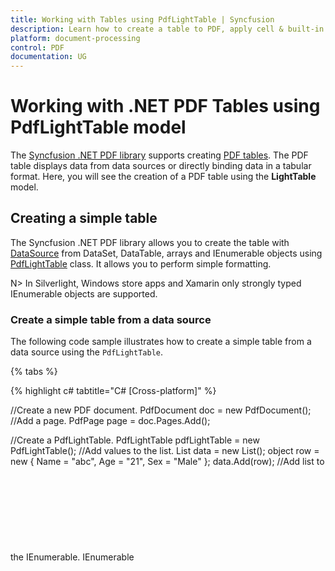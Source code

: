 ```yaml
---
title: Working with Tables using PdfLightTable | Syncfusion
description: Learn how to create a table to PDF, apply cell & built-in table styles, automatic pagination, customize the rows and columns, and more using the PdfLightTable.  
platform: document-processing
control: PDF
documentation: UG
---
```


# Working with .NET PDF Tables using PdfLightTable model

The [Syncfusion .NET PDF library](https://www.syncfusion.com/document-processing/pdf-framework/net) supports creating [PDF tables](https://www.syncfusion.com/document-processing/pdf-framework/net/pdf-library/pdf-tables). The PDF table displays data from data sources or directly binding data in a tabular format. Here, you will see the creation of a PDF table using the **LightTable** model.  

## Creating a simple table 

The Syncfusion .NET PDF library allows you to create the table with [DataSource](https://help.syncfusion.com/cr/file-formats/Syncfusion.Pdf.Tables.PdfLightTable.html#Syncfusion_Pdf_Tables_PdfLightTable_DataSource) from DataSet, DataTable, arrays and IEnumerable objects using [PdfLightTable](https://help.syncfusion.com/cr/file-formats/Syncfusion.Pdf.Tables.PdfLightTable.html) class. It allows you to perform simple formatting. 

N> In Silverlight, Windows store apps and Xamarin only strongly typed IEnumerable objects are supported.

### Create a simple table from a data source 

The following code sample illustrates how to create a simple table from a data source using the ``PdfLightTable``.

{% tabs %}

{% highlight c# tabtitle="C# [Cross-platform]" %}

//Create a new PDF document.
PdfDocument doc = new PdfDocument();
//Add a page.
PdfPage page = doc.Pages.Add();

//Create a PdfLightTable.
PdfLightTable pdfLightTable = new PdfLightTable();
//Add values to the list.
List<object> data = new List<object>();
object row = new { Name = "abc", Age = "21", Sex = "Male" };
data.Add(row);
//Add list to the IEnumerable.
IEnumerable<object> table = data;
//Assign data source.
pdfLightTable.DataSource = table;
//Draw PdfLightTable.
pdfLightTable.Draw(page, new Syncfusion.Drawing.PointF(0, 0));

//Create the stream object.
MemoryStream stream = new MemoryStream();
//Save the PDF document to stream.
doc.Save(stream);
//Close the document.
doc.Close(true);

{% endhighlight %}

{% highlight c# tabtitle="C# [Windows-specific]" %}

//Create a new PDF document.
PdfDocument doc = new PdfDocument();
//Add a page.
PdfPage page = doc.Pages.Add();

//Create a PdfLightTable.
PdfLightTable pdfLightTable = new PdfLightTable();
//Initialize DataTable to assign as DateSource to the light table.
DataTable table = new DataTable();
//Include columns in the DataTable.
table.Columns.Add("Name");
table.Columns.Add("Age");
table.Columns.Add("Sex");
//Include rows to the DataTable.
table.Rows.Add(new string[] { "abc", "21", "Male" });
//Assign data source.
pdfLightTable.DataSource = table;
//Draw the PdfLightTable.
pdfLightTable.Draw(page, new PointF(0, 0));

//Save the document.
doc.Save("Output.pdf");
//Close the document.
doc.Close(true);

{% endhighlight %}

{% highlight vb.net tabtitle="VB.NET [Windows-specific]" %}

'Create a new PDF document.
Dim doc As New PdfDocument()
'Add a page.
Dim page As PdfPage = doc.Pages.Add()

'Create a PdfLightTable.
Dim pdfLightTable As New PdfLightTable()
'Initialize DataTable to assign as DateSource to the light table.
Dim table As New DataTable()
'Include columns to the DataTable.
table.Columns.Add("Name")
table.Columns.Add("Age")
table.Columns.Add("Sex")
'Include rows to the DataTable.
table.Rows.Add(New String() {"abc", "21", "Male"})
'Assign data source.
pdfLightTable.DataSource = table
'Draw the PdfLightTable.
pdfLightTable.Draw(page, New PointF(0, 0))

'Save the document.
doc.Save("Output.pdf")
'Close the document.
doc.Close(True)

{% endhighlight %}

{% endtabs %}

You can download a complete working sample from [GitHub](https://github.com/SyncfusionExamples/PDF-Examples/tree/master/Table/PdfLightTable/Create-simple-table-from-data-source).

### Create a simple table directly without setting any data source 

Directly add rows and columns instead of a data source, by setting the [DataSourceType](https://help.syncfusion.com/cr/file-formats/Syncfusion.Pdf.Tables.PdfLightTable.html#Syncfusion_Pdf_Tables_PdfLightTable_DataSourceType) property to ``TableDirect`` of [PdfLightTableDataSourceType](https://help.syncfusion.com/cr/file-formats/Syncfusion.Pdf.Tables.PdfLightTableDataSourceType.html) Enum. 

The following code illustrates how to add the data directly into the [PdfLightTable](https://help.syncfusion.com/cr/file-formats/Syncfusion.Pdf.Tables.PdfLightTable.html). 

{% tabs %}

{% highlight c# tabtitle="C# [Cross-platform]" %}

//Create a new PDF document.
PdfDocument doc = new PdfDocument();
//Add a page.
PdfPage page = doc.Pages.Add();
//Acquire page's graphics.
PdfGraphics graphics = page.Graphics;

//Declare a PdfLightTable.
PdfLightTable pdfLightTable = new PdfLightTable();
//Set the Data source as direct.
pdfLightTable.DataSourceType = PdfLightTableDataSourceType.TableDirect;

//Create columns.
pdfLightTable.Columns.Add(new PdfColumn("Roll Number"));
pdfLightTable.Columns.Add(new PdfColumn("Name"));
pdfLightTable.Columns.Add(new PdfColumn("Class"));
//Add rows.
pdfLightTable.Rows.Add(new object[] { "111", "Maxim", "III" });
//Draw the PdfLightTable.
pdfLightTable.Draw(page, Syncfusion.Drawing.PointF.Empty);

//Creating the stream object
MemoryStream stream = new MemoryStream();
//Save the PDF document to stream.
doc.Save(stream);
//Close the document.
doc.Close(true);

{% endhighlight %}

{% highlight c# tabtitle="C# [Windows-specific]" %}

//Create a new PDF document.
PdfDocument doc = new PdfDocument();
//Add a page.
PdfPage page = doc.Pages.Add();
//Acquire the page's graphics.
PdfGraphics graphics = page.Graphics;

//Declare a PdfLightTable.
PdfLightTable pdfLightTable = new PdfLightTable();
//Set the Data source as direct.
pdfLightTable.DataSourceType = PdfLightTableDataSourceType.TableDirect;

//Create columns.
pdfLightTable.Columns.Add(new PdfColumn("Roll Number"));
pdfLightTable.Columns.Add(new PdfColumn("Name"));
pdfLightTable.Columns.Add(new PdfColumn("Class"));
//Add rows.
pdfLightTable.Rows.Add(new object[] { "111", "Maxim", "III" });
//Draw the PdfLightTable.
pdfLightTable.Draw(page, PointF.Empty);

//Save the document.
doc.Save("Output.pdf");
//Close the document.
doc.Close(true);

{% endhighlight %}

{% highlight vb.net tabtitle="VB.NET [Windows-specific]" %}

'Create a new PDF document.
Dim doc As New PdfDocument()
'Add a page.
Dim page As PdfPage = doc.Pages.Add()
'Acquire page's graphics.
Dim graphics As PdfGraphics = page.Graphics

'Declare a PdfLightTable.
Dim pdfLightTable As New PdfLightTable()
'Set the Data source type as direct.
pdfLightTable.DataSourceType = PdfLightTableDataSourceType.TableDirect

'Create columns.
pdfLightTable.Columns.Add(New PdfColumn("Roll Number"))
pdfLightTable.Columns.Add(New PdfColumn("Name"))
pdfLightTable.Columns.Add(New PdfColumn("Class"))
'Add rows.
pdfLightTable.Rows.Add(New Object() {"111", "Maxim", "III"})
'Draw the PdfLightTable.
pdfLightTable.Draw(page, PointF.Empty)

'Save the document.
doc.Save("Output.pdf")
'Close the document.
doc.Close(True)

{% endhighlight %}

{% endtabs %}

You can download a complete working sample from [GitHub](https://github.com/SyncfusionExamples/PDF-Examples/tree/master/Table/PdfLightTable/Add-the-data-directly-into-the-PDF-table).

### Creating a simple table in an existing PDF document 

Create a table using the [PdfLightTable](https://help.syncfusion.com/cr/file-formats/Syncfusion.Pdf.Tables.PdfLightTable.html) in the existing PDF document by using the following code sample. 

{% tabs %}

{% highlight c# tabtitle="C# [Cross-platform]" %}

//Get stream from an existing PDF document. 
FileStream docStream = new FileStream("input.pdf", FileMode.Open, FileAccess.Read);
//Load the PDF document. 
PdfLoadedDocument doc = new PdfLoadedDocument(docStream);
//Get the first page from the document
PdfLoadedPage page = doc.Pages[0] as PdfLoadedPage;
//Create PDF graphics for the page
PdfGraphics graphics = page.Graphics;

//Create a PdfLightTable.
PdfLightTable pdfLightTable = new PdfLightTable();
//Add values to the list.
List<object> data = new List<object>();
object row = new { Name = "abc", Age = "21", Sex = "Male" };
data.Add(row);

//Add list to IEnumerable.
IEnumerable<object> table = data;
//Assign data source.
pdfLightTable.DataSource = table;
//Draw PdfLightTable.
pdfLightTable.Draw(graphics, new Syncfusion.Drawing.PointF(0, 0));

//Creating the stream object.
MemoryStream stream = new MemoryStream();
//Save the PDF document to stream.
doc.Save(stream);
//Close the document.
doc.Close(true);

{% endhighlight %}

{% highlight c# tabtitle="C# [Windows-specific]" %}

//Load a PDF document.
PdfLoadedDocument doc = new PdfLoadedDocument("input.pdf");
//Get the first page from document.
PdfLoadedPage page = doc.Pages[0] as PdfLoadedPage;         
//Create PDF graphics for the page.
PdfGraphics graphics = page.Graphics;
            
// Create a PdfLightTable.
PdfLightTable pdfLightTable = new PdfLightTable();
//Initialize DataTable to assign as DateSource to the light table.
DataTable table = new DataTable();
//Include columns in the DataTable.
table.Columns.Add("Name");
table.Columns.Add("Age");
table.Columns.Add("Sex");
//Include rows to the DataTable.
table.Rows.Add(new string[] { "abc", "21", "Male" });
//Assign data source.
pdfLightTable.DataSource = table;
//Draw PdfLightTable.
pdfLightTable.Draw(graphics, new PointF(0, 0));

//Save the document.
doc.Save("Output.pdf");
//Close the document.
doc.Close(true);

{% endhighlight %}

{% highlight vb.net tabtitle="VB.NET [Windows-specific]" %}

'Load a PDF document.
Dim doc As New PdfLoadedDocument("input.pdf")
'Get the first page from document.
Dim page As PdfLoadedPage = TryCast(doc.Pages(0), PdfLoadedPage)
'Create PDF graphics for the page.
Dim graphics As PdfGraphics = page.Graphics

'Create a PdfLightTable.
Dim pdfLightTable As New PdfLightTable()
'Initialize DataTable to assign as DateSource to the light table.
Dim table As New DataTable()
'Include columns to the DataTable.
table.Columns.Add("Name")
table.Columns.Add("Age")
table.Columns.Add("Sex")
'Include rows to the DataTable.
table.Rows.Add(New String() {"abc", "21", "Male"})
'Assign data source.
pdfLightTable.DataSource = table
'Draw PdfLightTable.
pdfLightTable.Draw(graphics, New PointF(0, 0))

'Save the document.
doc.Save("Output.pdf")
'Close the document.
doc.Close(True)

{% endhighlight %}
{% endtabs %}

You can download a complete working sample from [GitHub](https://github.com/SyncfusionExamples/PDF-Examples/tree/master/Table/PdfLightTable/Creating-the-table-in-an-existing-PDF-document).

## Support for cell customization 

The [PdfLightTable](https://help.syncfusion.com/cr/file-formats/Syncfusion.Pdf.Tables.PdfLightTable.html) allows users to customize cell font, background, border, etc. using [PdfCellStyle](https://help.syncfusion.com/cr/file-formats/Syncfusion.Pdf.Tables.PdfCellStyle.html).

The following code sample illustrates how to customize the cell properties in ``PdfLightTable``.

{% tabs %}

{% highlight c# tabtitle="C# [Cross-platform]" %}

//Create a new PDF document.
PdfDocument doc = new PdfDocument();
//Add a page.
PdfPage page = doc.Pages.Add();

//Create a PdfLightTable.
PdfLightTable pdfLightTable = new PdfLightTable();
//Set the DataSourceType as Direct.
pdfLightTable.DataSourceType = PdfLightTableDataSourceType.TableDirect;
//Create columns.
pdfLightTable.Columns.Add(new PdfColumn("Roll Number"));
pdfLightTable.Columns.Add(new PdfColumn("Name"));
pdfLightTable.Columns.Add(new PdfColumn("Class"));
//Add Rows.
pdfLightTable.Rows.Add(new object[] { "111", "Maxim", "III" });
pdfLightTable.Rows.Add(new object[] { "112", "Minim", "III" });

//Create the font for setting the style.
PdfFont font = new PdfStandardFont(PdfFontFamily.Helvetica, 14);
//Declare and define the alternate style.
PdfCellStyle altStyle = new PdfCellStyle(font, PdfBrushes.White, PdfPens.Green);
altStyle.BackgroundBrush = PdfBrushes.DarkGray;
//Declare and define the header style.
PdfCellStyle headerStyle = new PdfCellStyle(font, PdfBrushes.White, PdfPens.Brown);
headerStyle.BackgroundBrush = PdfBrushes.Red;
//Set the alternate and header style to table. 
pdfLightTable.Style.AlternateStyle = altStyle;
pdfLightTable.Style.HeaderStyle = headerStyle;
//Show header in the table.
pdfLightTable.Style.ShowHeader = true;
//Draw the PdfLightTable.
pdfLightTable.Draw(page, Syncfusion.Drawing.PointF.Empty);

//Creating the stream object.
MemoryStream stream = new MemoryStream();
//Save the PDF document to stream.
doc.Save(stream);
//Close the document.
doc.Close(true);

{% endhighlight %}

{% highlight c# tabtitle="C# [Windows-specific]" %}

//Create a new PDF document.
PdfDocument doc = new PdfDocument();
//Add a page.
PdfPage page = doc.Pages.Add();

//Create a PdfLightTable.
PdfLightTable pdfLightTable = new PdfLightTable();
//Set the DataSourceType as Direct.
pdfLightTable.DataSourceType = PdfLightTableDataSourceType.TableDirect;

//Create columns.
pdfLightTable.Columns.Add(new PdfColumn("Roll Number"));
pdfLightTable.Columns.Add(new PdfColumn("Name"));
pdfLightTable.Columns.Add(new PdfColumn("Class"));
//Add Rows.
pdfLightTable.Rows.Add(new object[] { "111", "Maxim", "III" });
pdfLightTable.Rows.Add(new object[] { "112", "Minim", "III" });

//Create the font for setting the style.
PdfFont font = new PdfStandardFont(PdfFontFamily.Helvetica, 14);
//Declare and define the alternate style.
PdfCellStyle altStyle = new PdfCellStyle(font, PdfBrushes.White, PdfPens.Green);
altStyle.BackgroundBrush = PdfBrushes.DarkGray;
//Declare and define the header style.
PdfCellStyle headerStyle = new PdfCellStyle(font, PdfBrushes.White, PdfPens.Brown);
headerStyle.BackgroundBrush = PdfBrushes.Red;
//Set the alternate style and header style to table. 
pdfLightTable.Style.AlternateStyle = altStyle;
pdfLightTable.Style.HeaderStyle = headerStyle;
//Show header in the table.
pdfLightTable.Style.ShowHeader = true;
//Draw the PdfLightTable.
pdfLightTable.Draw(page, PointF.Empty);

//Save the document.
doc.Save("Output.pdf");
//Close the document.
doc.Close(true);

{% endhighlight %}

{% highlight vb.net tabtitle="VB.NET [Windows-specific]" %}

'Create a new PDF document.
Dim doc As New PdfDocument()
'Add a page.
Dim page As PdfPage = doc.Pages.Add()

'Create a PdfLightTable.
Dim pdfLightTable As New PdfLightTable()
'Set the DataSourceType as Direct.
pdfLightTable.DataSourceType = PdfLightTableDataSourceType.TableDirect

'Create columns.
pdfLightTable.Columns.Add(New PdfColumn("Roll Number"))
pdfLightTable.Columns.Add(New PdfColumn("Name"))
pdfLightTable.Columns.Add(New PdfColumn("Class"))
'Add Rows.
pdfLightTable.Rows.Add(New Object() {"111", "Maxim", "III"})
pdfLightTable.Rows.Add(New Object() {"112", "Minim", "III"})

'Create the font for setting the style.
Dim font As PdfFont = New PdfStandardFont(PdfFontFamily.Helvetica, 14)
'Declare and define the alternate style.
Dim altStyle As New PdfCellStyle(font, PdfBrushes.White, PdfPens.Green)
altStyle.BackgroundBrush = PdfBrushes.DarkGray
'Declare and define the header style.
Dim headerStyle As New PdfCellStyle(font, PdfBrushes.White, PdfPens.Brown)
headerStyle.BackgroundBrush = PdfBrushes.Red
'Set the alternate and header style to table. 
pdfLightTable.Style.AlternateStyle = altStyle
pdfLightTable.Style.HeaderStyle = headerStyle
'Show the header in the table.
pdfLightTable.Style.ShowHeader = True
'Draw the PdfLightTable.
pdfLightTable.Draw(page, PointF.Empty)

'Save the document.
doc.Save("Output.pdf")
'Close the document.
doc.Close(True)

{% endhighlight %}
{% endtabs %}

You can download a complete working sample from [GitHub](https://github.com/SyncfusionExamples/PDF-Examples/tree/master/Table/PdfLightTable/Customize-the-table-cell-in-PDF-document).

### Draw graphics elements in a particular cell 

You can set different styles for particular cell using [BeginCellLayout](https://help.syncfusion.com/cr/file-formats/Syncfusion.Pdf.Tables.PdfLightTable.html) and [EndCellLayout](https://help.syncfusion.com/cr/file-formats/Syncfusion.Pdf.Tables.PdfLightTable.html) events in [PdfLightTable](https://help.syncfusion.com/cr/file-formats/Syncfusion.Pdf.Tables.PdfLightTable.html) class. 

The following code example illustrates how to draw the graphics elements in the particular cell using these event handlers. 

{% tabs %}

{% highlight c# tabtitle="C# [Cross-platform]" %}

//Create a new PDF document.
PdfDocument doc = new PdfDocument();
//Add a page.
PdfPage page = doc.Pages.Add();

//Create a PdfLightTable.
PdfLightTable pdfLightTable = new PdfLightTable();
//Set the DataSourceType as Direct.
pdfLightTable.DataSourceType = PdfLightTableDataSourceType.TableDirect;

//Create columns.
pdfLightTable.Columns.Add(new PdfColumn("Roll Number"));
pdfLightTable.Columns.Add(new PdfColumn("Name"));
pdfLightTable.Columns.Add(new PdfColumn("Class"));
//Add rows.
pdfLightTable.Rows.Add(new object[] { "111", "Maxim", "III" });
pdfLightTable.Rows.Add(new object[] { "112", "Minim", "III" });
//Subscribe to events.
pdfLightTable.BeginCellLayout += pdfLightTable_BeginCellLayout;
pdfLightTable.EndCellLayout += pdfLightTable_EndCellLayout;
//Show the header.
pdfLightTable.Style.ShowHeader = true;
//Draw the PdfLightTable.
pdfLightTable.Draw(page, Syncfusion.Drawing.PointF.Empty);

//Creating the stream object.
MemoryStream stream = new MemoryStream();
//Save the PDF document to stream.
doc.Save(stream);
//Close the document.
doc.Close(true);

private void pdfLightTable_EndCellLayout(object sender, EndCellLayoutEventArgs args)
{
    if (args.RowIndex == 0 && args.CellIndex == 0)
    {
        //Load the image as a stream.
        FileStream imageStream = new FileStream("Image.jpg", FileMode.Open, FileAccess.Read);
        args.Graphics.DrawImage(new PdfBitmap(imageStream), args.Bounds);
    }
}
private void pdfLightTable_BeginCellLayout(object sender, BeginCellLayoutEventArgs args)
{
    if (args.RowIndex == 0 && args.CellIndex == 1)
    {
        args.Graphics.DrawEllipse(PdfBrushes.Red, args.Bounds);
    }
}

{% endhighlight %}

{% highlight c# tabtitle="C# [Windows-specific]" %}

//Create a new PDF document.
PdfDocument doc = new PdfDocument();
//Add a page.
PdfPage page = doc.Pages.Add();

//Create a PdfLightTable.
PdfLightTable pdfLightTable = new PdfLightTable();
//Set the DataSourceType as Direct.
pdfLightTable.DataSourceType = PdfLightTableDataSourceType.TableDirect;

//Create columns.
pdfLightTable.Columns.Add(new PdfColumn("Roll Number"));
pdfLightTable.Columns.Add(new PdfColumn("Name"));
pdfLightTable.Columns.Add(new PdfColumn("Class"));
//Add rows.
pdfLightTable.Rows.Add(new object[] { "111", "Maxim", "III" });
pdfLightTable.Rows.Add(new object[] { "112", "Minim", "III" });
//Subscribe to events.
pdfLightTable.BeginCellLayout += pdfLightTable_BeginCellLayout;
pdfLightTable.EndCellLayout+=pdfLightTable_EndCellLayout;
//Show the header.
pdfLightTable.Style.ShowHeader = true;
//Draw the PdfLightTable.
pdfLightTable.Draw(page, PointF.Empty);

//Save the document.
doc.Save("Output.pdf");
//Close the document.
doc.Close(true);

private void pdfLightTable_EndCellLayout(object sender, EndCellLayoutEventArgs args)
{
    if (args.RowIndex == 0 && args.CellIndex == 0)
    {
        args.Graphics.DrawImage(new PdfBitmap(imageFileName), args.Bounds);
    }
}
private void pdfLightTable_BeginCellLayout(object sender, BeginCellLayoutEventArgs args)
{
    if (args.RowIndex == 0 && args.CellIndex == 1)
    {
        args.Graphics.DrawEllipse(PdfBrushes.Red, args.Bounds);
    }
}

{% endhighlight %}

{% highlight vb.net tabtitle="VB.NET [Windows-specific]" %}

'Create a new PDF document.
Dim doc As New PdfDocument()
'Add a page.
Dim page As PdfPage = doc.Pages.Add()

'Declare a PdfLightTable.
Dim pdfLightTable As New PdfLightTable()
'Set the DataSourceType as Direct.
pdfLightTable.DataSourceType = PdfLightTableDataSourceType.TableDirect

'Create columns.
pdfLightTable.Columns.Add(New PdfColumn("Roll Number"))
pdfLightTable.Columns.Add(New PdfColumn("Name"))
pdfLightTable.Columns.Add(New PdfColumn("Class"))
'Add rows.
pdfLightTable.Rows.Add(New Object() {"111", "Maxim", "III"})
pdfLightTable.Rows.Add(New Object() {"112", "Minim", "III"})
'Subscribe to events.
AddHandler pdfLightTable.BeginCellLayout, AddressOf pdfLightTable_BeginCellLayout
AddHandler pdfLightTable.EndCellLayout, AddressOf pdfLightTable_EndCellLayout
'Show the header.
pdfLightTable.Style.ShowHeader = True
'Draw the PdfLightTable.
pdfLightTable.Draw(page, PointF.Empty)

'Save the document.
doc.Save("Output.pdf")
'Close the document.
doc.Close(True)

Private Sub pdfLightTable_EndCellLayout(ByVal sender As Object, ByVal args As EndCellLayoutEventArgs)
    If args.RowIndex = 0 AndAlso args.CellIndex = 0 Then
        args.Graphics.DrawImage(New PdfBitmap(imageFileName), args.Bounds)
    End If
End Sub
Private Sub pdfLightTable_BeginCellLayout(ByVal sender As Object, ByVal args As BeginCellLayoutEventArgs)
    If args.RowIndex = 0 AndAlso args.CellIndex = 1 Then
        args.Graphics.DrawEllipse(PdfBrushes.Red, args.Bounds)
    End If
End Sub

{% endhighlight %}

{% endtabs %}

You can download a complete working sample from [GitHub](https://github.com/SyncfusionExamples/PDF-Examples/tree/master/Table/PdfLightTable/Draw-graphics-element-in-particular-cell).

## Support for rows and columns customization 

### Row customization 

[PdfLightTable](https://help.syncfusion.com/cr/file-formats/Syncfusion.Pdf.Tables.PdfLightTable.html) doesn't provide direct support for row customization. However, this can be done through the event handlers. The following code sample illustrates how to customize the row in ``PdfLightTable`` using [BeginRowLayout](https://help.syncfusion.com/cr/file-formats/Syncfusion.Pdf.Tables.PdfLightTable.html#Syncfusion_Pdf_Tables_PdfLightTable_BeginRowLayout) and [EndRowLayout](https://help.syncfusion.com/cr/file-formats/Syncfusion.Pdf.Tables.PdfLightTable.html#Syncfusion_Pdf_Tables_PdfLightTable_EndRowLayout) event handlers.

{% tabs %}

{% highlight c# tabtitle="C# [Cross-platform]" %}

//Create a new PDF document.
PdfDocument doc = new PdfDocument();
//Add a page.
PdfPage page = doc.Pages.Add();

//Create a PdfLightTable.
PdfLightTable pdfLightTable = new PdfLightTable();
//Set the DataSourceType as Direct.
pdfLightTable.DataSourceType = PdfLightTableDataSourceType.TableDirect;

//Create columns.
pdfLightTable.Columns.Add(new PdfColumn("Roll Number"));
pdfLightTable.Columns.Add(new PdfColumn("Name"));
pdfLightTable.Columns.Add(new PdfColumn("Class"));
//Add rows.
pdfLightTable.Rows.Add(new object[] { "111", "Maxim", "III" });
pdfLightTable.Rows.Add(new object[] { "112", "Minim", "III" });
pdfLightTable.Rows.Add(new object[] { "113", "john", "III" });
pdfLightTable.Rows.Add(new object[] { "114", "peter", "III" });
//Subscribe to events.
pdfLightTable.BeginRowLayout += pdfLightTable_BeginRowLayout;
pdfLightTable.EndRowLayout += pdfLightTable_EndRowLayout;
//Draw the PdfLightTable.
pdfLightTable.Draw(page, Syncfusion.Drawing.PointF.Empty);

//Create the stream object.
MemoryStream stream = new MemoryStream();
//Save the PDF document to the stream.
doc.Save(stream);
//Close the document.
doc.Close(true);

private void pdfLightTable_EndRowLayout(object sender, EndRowLayoutEventArgs args)
{
    //Customize the rows when the row layout ends.
    if (args.RowIndex == 3)
    args.Cancel = true;
}

private void pdfLightTable_BeginRowLayout(object sender, BeginRowLayoutEventArgs args)
{
    //Apply the column span.
    if (args.RowIndex == 1)
    {
        PdfLightTable table = (PdfLightTable)sender;
        int count = table.Columns.Count;
        int[] spanMap = new int[count];
        //Set just spanned cells. Negative values are not allowed.
        spanMap[0] = 2;
        spanMap[1] = 3;
        args.ColumnSpanMap = spanMap;
    }
}

{% endhighlight %}

{% highlight c# tabtitle="C# [Windows-specific]" %}

//Create a new PDF document.
PdfDocument doc = new PdfDocument();

//Add a page.
PdfPage page = doc.Pages.Add();

//Create a PdfLightTable.
PdfLightTable pdfLightTable = new PdfLightTable();

//Set the DataSourceType as Direct.
pdfLightTable.DataSourceType = PdfLightTableDataSourceType.TableDirect;

//Create columns.
pdfLightTable.Columns.Add(new PdfColumn("Roll Number"));
pdfLightTable.Columns.Add(new PdfColumn("Name"));
pdfLightTable.Columns.Add(new PdfColumn("Class"));

//Add rows.
pdfLightTable.Rows.Add(new object[] { "111", "Maxim", "III" });
pdfLightTable.Rows.Add(new object[] { "112", "Minim", "III" });
pdfLightTable.Rows.Add(new object[] { "113", "john", "III" });
pdfLightTable.Rows.Add(new object[] { "114", "peter", "III" });

//Subscribe to events.
pdfLightTable.BeginRowLayout+=pdfLightTable_BeginRowLayout;
pdfLightTable.EndRowLayout+=pdfLightTable_EndRowLayout;

//Draw the PdfLightTable.
pdfLightTable.Draw(page, PointF.Empty);

//Save the document.
doc.Save("Output.pdf");
//Close the document.
doc.Close(true);

private void pdfLightTable_EndRowLayout(object sender, EndRowLayoutEventArgs args)
{
    //Customize the rows when the row layout ends.
    if (args.RowIndex == 3)
        args.Cancel = true;
}

private void pdfLightTable_BeginRowLayout(object sender, BeginRowLayoutEventArgs args)
{
    //Apply column span.
    if (args.RowIndex == 1)
    {
        PdfLightTable table = (PdfLightTable)sender;
        int count = table.Columns.Count;
        int[] spanMap = new int[count];

        //Set just spanned cells. Negative values are not allowed.
        spanMap[0] = 2;
        spanMap[1] = 3;
        args.ColumnSpanMap = spanMap;
    }
}

{% endhighlight %}

{% highlight vb.net tabtitle="VB.NET [Windows-specific]" %}

'Create a new PDF document.
Dim doc As New PdfDocument()
'Add a page.
Dim page As PdfPage = doc.Pages.Add()

'Create a PdfLightTable.
Dim pdfLightTable As New PdfLightTable()
'Set the DataSourceType as Direct.
pdfLightTable.DataSourceType = PdfLightTableDataSourceType.TableDirect

'Create columns.
pdfLightTable.Columns.Add(New PdfColumn("Roll Number"))
pdfLightTable.Columns.Add(New PdfColumn("Name"))
pdfLightTable.Columns.Add(New PdfColumn("Class"))
'Add rows.
pdfLightTable.Rows.Add(New Object() { "111", "Maxim", "III" })
pdfLightTable.Rows.Add(New Object() { "112", "Minim", "III" })
pdfLightTable.Rows.Add(New Object() { "113", "john", "III" })
pdfLightTable.Rows.Add(New Object() { "114", "peter", "III" })
'Subscribe to events.
AddHandler pdfLightTable.BeginRowLayout, AddressOf pdfLightTable_BeginRowLayout
AddHandler pdfLightTable.EndRowLayout, AddressOf pdfLightTable_EndRowLayout
'Draw the PdfLightTable.
pdfLightTable.Draw(page, PointF.Empty)

'Save the document.
doc.Save("Output.pdf")
'Close the document.
doc.Close(True)

Private Sub pdfLightTable_EndRowLayout(ByVal sender As Object, ByVal args As EndRowLayoutEventArgs)
    'Customize the rows when the row layout ends.
    If args.RowIndex = 3 Then
        args.Cancel = True
    End If
End Sub
Private Sub pdfLightTable_BeginRowLayout(ByVal sender As Object, ByVal args As BeginRowLayoutEventArgs)
    'Apply column span.
    If args.RowIndex = 1 Then
        Dim table As PdfLightTable = CType(sender, PdfLightTable)
        Dim count As Integer = table.Columns.Count
        Dim spanMap(count - 1) As Integer
        ' Set just spanned cells. Negative values are not allowed.
        spanMap(0) = 2
        spanMap(1) = 3
        args.ColumnSpanMap = spanMap
    End If
End Sub

{% endhighlight %}

{% endtabs %}

You can download a complete working sample from [GitHub](https://github.com/SyncfusionExamples/PDF-Examples/tree/master/Table/PdfLightTable/Row-customization-of-the-table-in-PDF-document).

### Column customization 

The following code sample illustrates how to customize the column in [PdfLightTable](https://help.syncfusion.com/cr/file-formats/Syncfusion.Pdf.Tables.PdfLightTable.html) using the [PdfStringFormat](https://help.syncfusion.com/cr/file-formats/Syncfusion.Pdf.Graphics.PdfStringFormat.html) class. 

{% tabs %}

{% highlight c# tabtitle="C# [Cross-platform]" %}

//Create a new PDF document.
PdfDocument doc = new PdfDocument();
//Add a page
PdfPage page = doc.Pages.Add();
//Acquire the page's graphics.
PdfGraphics graphics = page.Graphics;

//Create a PdfLightTable.
PdfLightTable pdfLightTable = new PdfLightTable();
//Set the DataSourceType as Direct.
pdfLightTable.DataSourceType = PdfLightTableDataSourceType.TableDirect;

//Create columns.
pdfLightTable.Columns.Add(new PdfColumn("Roll Number"));
pdfLightTable.Columns.Add(new PdfColumn("Name"));
pdfLightTable.Columns.Add(new PdfColumn("Class"));
//Add rows.
pdfLightTable.Rows.Add(new object[] { "111", "john", "III" });
//Specify the column name.
pdfLightTable.Columns[1].ColumnName = "Student Name";

//Create and customize the string formats.
PdfStringFormat format = new PdfStringFormat();
format.Alignment = PdfTextAlignment.Center;
format.LineAlignment = PdfVerticalAlignment.Bottom;
//Apply the string format.
pdfLightTable.Columns[0].StringFormat = format;
//Style to display the header.
pdfLightTable.Style.ShowHeader = true;
//Draw the PdfLightTable.
pdfLightTable.Draw(page, Syncfusion.Drawing.PointF.Empty);

//Creating the stream object.
MemoryStream stream = new MemoryStream();
//Save the PDF document to the stream.
doc.Save(stream);
//Close the document.
doc.Close(true);

{% endhighlight %}

{% highlight c# tabtitle="C# [Windows-specific]" %}

//Create a new PDF document.
PdfDocument doc = new PdfDocument();
//Add a page.
PdfPage page = doc.Pages.Add();
//Acquire the page's graphics.
PdfGraphics graphics = page.Graphics;

//Create a PdfLightTable.
PdfLightTable pdfLightTable = new PdfLightTable();
//Set the DataSourceType as Direct.
pdfLightTable.DataSourceType = PdfLightTableDataSourceType.TableDirect;

//Create columns.
pdfLightTable.Columns.Add(new PdfColumn("Roll Number"));
pdfLightTable.Columns.Add(new PdfColumn("Name"));
pdfLightTable.Columns.Add(new PdfColumn("Class"));
//Add rows.
pdfLightTable.Rows.Add(new object[] { "111", "john", "III" });
//Specify the column name.
pdfLightTable.Columns[1].ColumnName = "Student Name";

//Create and customize the string formats.
PdfStringFormat format = new PdfStringFormat();
format.Alignment = PdfTextAlignment.Center;
format.LineAlignment = PdfVerticalAlignment.Bottom;
//Apply the string format.
pdfLightTable.Columns[0].StringFormat = format;
//Style to display header.
pdfLightTable.Style.ShowHeader = true;
//Draw the PdfLightTable.
pdfLightTable.Draw(page, PointF.Empty);

//Save the document.
doc.Save("Output.pdf");
//Close the document.
doc.Close(true);

{% endhighlight %}

{% highlight vb.net tabtitle="VB.NET [Windows-specific]" %}

'Create a new PDF document.
Dim doc As New PdfDocument()
'Add a page.
Dim page As PdfPage = doc.Pages.Add()
'Acquire page's graphics.
Dim graphics As PdfGraphics = page.Graphics

'Create a PdfLightTable.
Dim pdfLightTable As New PdfLightTable()
'Set the DataSourceType as Direct.
pdfLightTable.DataSourceType = PdfLightTableDataSourceType.TableDirect

'Create columns.
pdfLightTable.Columns.Add(New PdfColumn("Roll Number"))
pdfLightTable.Columns.Add(New PdfColumn("Name"))
pdfLightTable.Columns.Add(New PdfColumn("Class"))
'Add rows.
pdfLightTable.Rows.Add(New Object() { "111", "john", "III" })
'Specify the column name.
pdfLightTable.Columns(1).ColumnName = "Student Name"

'Create and customize the string format.
Dim format As New PdfStringFormat()
format.Alignment = PdfTextAlignment.Center
format.LineAlignment = PdfVerticalAlignment.Bottom
'Apply the string format.
pdfLightTable.Columns(0).StringFormat = format
'Style to display the header.
pdfLightTable.Style.ShowHeader = True
'Draw the PdfLightTable.
pdfLightTable.Draw(page, PointF.Empty)

'Save the document.
doc.Save("Output.pdf")
'Close the document.
doc.Close(True)

{% endhighlight %}

{% endtabs %}

You can download a complete working sample from [GitHub](https://github.com/SyncfusionExamples/PDF-Examples/tree/master/Table/PdfLightTable/Column-customization-of-the-table-in-PDF-document).

## Table customization 

The Syncfusion .NET PDF library supports users to create a customizable PDF table like [CellSpacing](https://help.syncfusion.com/cr/file-formats/Syncfusion.Pdf.Tables.PdfLightTableStyle.html#Syncfusion_Pdf_Tables_PdfLightTableStyle_CellSpacing), [CellPadding](https://help.syncfusion.com/cr/file-formats/Syncfusion.Pdf.Tables.PdfLightTableStyle.html#Syncfusion_Pdf_Tables_PdfLightTableStyle_CellPadding), [RepeatHeader](https://help.syncfusion.com/cr/file-formats/Syncfusion.Pdf.Tables.PdfLightTableStyle.html#Syncfusion_Pdf_Tables_PdfLightTableStyle_RepeatHeader), [ShowHeader](https://help.syncfusion.com/cr/file-formats/Syncfusion.Pdf.Tables.PdfLightTableStyle.html#Syncfusion_Pdf_Tables_PdfLightTableStyle_ShowHeader), etc. This can be achieved by using the [PdfLightTableStyle](https://help.syncfusion.com/cr/file-formats/Syncfusion.Pdf.Tables.PdfLightTableStyle.html) class. 

The following code sample illustrates how to customize the table using [PdfLightTable](https://help.syncfusion.com/cr/file-formats/Syncfusion.Pdf.Tables.PdfLightTable.html).

{% tabs %}

{% highlight c# tabtitle="C# [Cross-platform]" %}

//Create a new PDF document.
PdfDocument document = new PdfDocument();
//Add a page.
PdfPage page = document.Pages.Add();

//Create a PdfLightTable.
PdfLightTable pdfLightTable = new PdfLightTable();
//Add values to the list.
List<object> data = new List<object>();
object row = new { Name = "abc", Age = "21", Sex = "Male" };
data.Add(row);

//Add list to IEnumerable.
IEnumerable<object> table = data;
//Assign data source.
pdfLightTable.DataSource = table;
//Declare and define light table style.
PdfLightTableStyle lightTableStyle = new PdfLightTableStyle();
//Set cell padding, which specifies the space between the border and content of the cell.
lightTableStyle.CellPadding = 2;
//Set cell spacing, which specifies the space between the adjacent cells.
lightTableStyle.CellSpacing = 2;
//Sets to show header in the table.
lightTableStyle.ShowHeader = true;
//Sets to repeat the header on each page.
lightTableStyle.RepeatHeader = true;
//Apply style.
pdfLightTable.Style = lightTableStyle;
//Draw PdfLightTable.
pdfLightTable.Draw(page, new PointF(0, 0));

//Creating the stream object.
MemoryStream stream = new MemoryStream();
//Save the document as a stream.
document.Save(stream);
//Close the document.
document.Close(true);
{% endhighlight %}

{% highlight c# tabtitle="C# [Windows-specific]" %}

//Create a new PDF document.
PdfDocument document = new PdfDocument();
//Add a page.
PdfPage page = document.Pages.Add();

//Create a PdfLightTable.
PdfLightTable pdfLightTable = new PdfLightTable();
//Initialize DataTable to assign as DateSource to the light table.
DataTable table = new DataTable();
//Include columns in the DataTable.
table.Columns.Add("Name");
table.Columns.Add("Age");
table.Columns.Add("Sex");
//Include rows to the DataTable.
table.Rows.Add(new string[] { "abc", "21", "Male" });

//Assign data source.
pdfLightTable.DataSource = table;
//Declare and define light table style.
PdfLightTableStyle lightTableStyle = new PdfLightTableStyle();
//Set cell padding, which specifies the space between the border and content of the cell.
lightTableStyle.CellPadding = 2;
//Set cell spacing, which specifies the space between the adjacent cells.
lightTableStyle.CellSpacing = 2;
//Sets to show header in the table.
lightTableStyle.ShowHeader = true;
//Sets to repeat the header on each page.
lightTableStyle.RepeatHeader = true;
//Apply the style.
pdfLightTable.Style = lightTableStyle;
//Draw PdfLightTable.
pdfLightTable.Draw(page, new PointF(0, 0));

//Save the document.
document.Save("Output.pdf");
//Close the document.
document.Close(true);

{% endhighlight %}

{% highlight vb.net tabtitle="VB.NET [Windows-specific]" %}

'Create a new PDF document.
Dim document As New PdfDocument()
'Add a page.
Dim page As PdfPage = document.Pages.Add()

'Create a PdfLightTable.
Dim pdfLightTable As New PdfLightTable()
'Initialize DataTable to assign as DateSource to the light table.
Dim table As New DataTable()
'Include columns to the DataTable.
table.Columns.Add("Name")
table.Columns.Add("Age")
table.Columns.Add("Sex")
'Include rows to the DataTable.
table.Rows.Add(New String() {"abc", "21", "Male"})

'Assign data source.
pdfLightTable.DataSource = table
'Declare and define light table style.
Dim lightTableStyle As New PdfLightTableStyle()
'Set cell padding, which specifies the space between the border and content of the cell.
lightTableStyle.CellPadding = 2
'Set cell spacing, which specifies the space between the adjacent cells.
lightTableStyle.CellSpacing = 2
'Sets to show header in the table.
lightTableStyle.ShowHeader = True
'Sets to repeat the header on each page.
lightTableStyle.RepeatHeader = True
'Apply the style.
pdfLightTable.Style = lightTableStyle
'Draw PdfLightTable.
pdfLightTable.Draw(page, New PointF(0, 0))

'Save the document.
document.Save("Output.pdf")
'Close the document.
document.Close(True)

{% endhighlight %}

{% endtabs %}

You can download a complete working sample from [GitHub](https://github.com/SyncfusionExamples/PDF-Examples/tree/master/Table/PdfLightTable/Customize-the-table-in-a-PDF-document).

## Built-in table styles 

In-built table styles can be applied to [PdfLightTable](https://help.syncfusion.com/cr/file-formats/Syncfusion.Pdf.Tables.PdfLightTable.html), and the appearance is made similar to Microsoft Word’s built-in table styles. You can also apply in-built table styles with the following additional table style options.

* Banded columns
* Banded rows
* First column
* Last column
* Header row
* Last row

The following code example illustrates how to apply built-in table style using [ApplyBuiltinStyle](https://help.syncfusion.com/cr/file-formats/Syncfusion.Pdf.Tables.PdfLightTable.html#Syncfusion_Pdf_Tables_PdfLightTable_ApplyBuiltinStyle_Syncfusion_Pdf_PdfLightTableBuiltinStyle_) method of the ``PdfLightTable`` with styles from [PdfLightTableBuiltinStyle](https://help.syncfusion.com/cr/file-formats/Syncfusion.Pdf.PdfLightTableBuiltinStyle.html) Enum.

{% tabs %}

{% highlight c# tabtitle="C# [Cross-platform]" %}

//Create a new PDF document.
PdfDocument doc = new PdfDocument();
//Add a page.
PdfPage page = doc.Pages.Add();

//Create a PdfLightTable.
PdfLightTable pdfLightTable = new PdfLightTable();
//Add values to the list.
List<object> data = new List<object>();
Object row1 = new { ID = "E01", Name = "Clay" };
Object row2 = new { ID = "E02", Name = "Thomas" };
Object row3 = new { ID = "E03", Name = "George" };
Object row4 = new { ID = "E04", Name = "Steffen" };
Object row5 = new { ID = "E05", Name = "Mathew" };
data.Add(row1);
data.Add(row2);
data.Add(row3);
data.Add(row4);
data.Add(row5);

//Add list to IEnumerable.
IEnumerable<object> dataTable = data;
//Assign data source.
pdfLightTable.DataSource = dataTable;
//Apply built-in table style.
pdfLightTable.ApplyBuiltinStyle(PdfLightTableBuiltinStyle.GridTable4Accent2);
//Draw the grid to the page of a PDF document.
pdfLightTable.Draw(page, new Syncfusion.Drawing.PointF(10, 10));

//Creating the stream object.
MemoryStream stream = new MemoryStream();
//Save the document as a stream.
doc.Save(stream);
//Close the document.
doc.Close(true);

{% endhighlight %}

{% highlight c# tabtitle="C# [Windows-specific]" %}

//Create a new PDF document.
PdfDocument doc = new PdfDocument();
//Add a page.
PdfPage page = doc.Pages.Add();

//Create a PdfLightTable.
PdfLightTable pdfLightTable = new PdfLightTable();
//Create a DataTable.
DataTable dataTable = new DataTable();
//Add columns to the DataTable.
dataTable.Columns.Add("ID");
dataTable.Columns.Add("Name");
//Add rows to the DataTable.
dataTable.Rows.Add(new object[] { "E01", "Clay" });
dataTable.Rows.Add(new object[] { "E02", "Thomas" });
dataTable.Rows.Add(new object[] { "E03", "George" });
dataTable.Rows.Add(new object[] { "E04", "Stefan" });
dataTable.Rows.Add(new object[] { "E05", "Mathew" });
//Assign data source.
pdfLightTable.DataSource = dataTable;
//Apply built-in table style.
pdfLightTable.ApplyBuiltinStyle(PdfLightTableBuiltinStyle.GridTable4Accent2);
//Draw the grid to the page of PDF document.
pdfLightTable.Draw(page, new PointF(10, 10));

//Save the document.
doc.Save("Output.pdf");
//Close the document
doc.Close(true);

{% endhighlight %}

{% highlight vb.net tabtitle="VB.NET [Windows-specific]" %}

'Create a new PDF document.
Dim doc As New PdfDocument()
'Add a page.
Dim page As PdfPage = doc.Pages.Add()

'Create a PdfLightTable.
Dim pdfLightTable As New PdfLightTable()
'Create a DataTable.
Dim dataTable As New DataTable()
'Add columns to the DataTable.
dataTable.Columns.Add("ID")
dataTable.Columns.Add("Name")
'Add rows to the DataTable.
dataTable.Rows.Add(New Object() {"E01", "Clay"})
dataTable.Rows.Add(New Object() {"E02", "Thomas"})
dataTable.Rows.Add(New Object() {"E03", "George"})
dataTable.Rows.Add(new object() { "E04", "Stefan"})
dataTable.Rows.Add(new object() { "E05", "Mathew"})
'Assign data source.
pdfLightTable.DataSource = dataTable
'Apply built-in table style.
pdfLightTable.ApplyBuiltinStyle(PdfLightTableBuiltinStyle.GridTable4Accent2)
'Draw grid to the page of PDF document.
pdfLightTable.Draw(page, New PointF(10, 10))

'Save the document.
doc.Save("Output.pdf")
'Close the document
doc.Close(True)

{% endhighlight %}

{% endtabs %}

You can download a complete working sample from [GitHub](https://github.com/SyncfusionExamples/PDF-Examples/tree/master/Table/PdfLightTable/Create-table-with-built-in-style).

The following image shows the PDF document with ```PdfGridBuiltinStyle.Gridtable4Accent2```.
<img src="Table_images/Gridtable4Accent2.png" alt="Gridtable4Accent2 image" width="100%" Height="Auto"/>

## Pagination 

The Syncfusion .NET PDF library provides support to paginate the [PdfLightTable](https://help.syncfusion.com/cr/file-formats/Syncfusion.Pdf.Tables.PdfLightTable.html) using [PdfLightTableLayoutFormat](https://help.syncfusion.com/cr/file-formats/Syncfusion.Pdf.Tables.PdfLightTableLayoutFormat.html) class. 

The following sample illustrates how to allow the ``PdfLightTable`` to flow across pages. 

{% tabs %}

{% highlight c# tabtitle="C# [Cross-platform]" %}

//Create a new PDF document.
PdfDocument document = new PdfDocument();
//Add a page.
PdfPage page = document.Pages.Add();

//Create a PdfLightTable.
PdfLightTable pdfLightTable = new PdfLightTable();
//Add values to the list.
List<object> data = new List<object>();
//You can add multiple rows.
Object row = new { Name = "abc", Age = "21", Sex = "Male" };
data.Add(row);

//Add list to IEnumerable.
IEnumerable<object> table = data;
//Assign data source.
pdfLightTable.DataSource = table;
//Set properties to paginate the table.
PdfLightTableLayoutFormat layoutFormat = new PdfLightTableLayoutFormat();
layoutFormat.Break = PdfLayoutBreakType.FitPage;
layoutFormat.Layout = PdfLayoutType.Paginate;
//Draw PdfLightTable.
pdfLightTable.Draw(page, new Syncfusion.Drawing.PointF(0, 0), layoutFormat);

//Creating the stream object.
MemoryStream stream = new MemoryStream();
//Save the document as a stream.
document.Save(stream);
//Close the document.
document.Close(true);
{% endhighlight %}

{% highlight c# tabtitle="C# [Windows-specific]" %}

//Create a new PDF document.
PdfDocument document = new PdfDocument();
//Add a page.
PdfPage page = document.Pages.Add();

//Create a PdfLightTable.
PdfLightTable pdfLightTable = new PdfLightTable();
//Initialize DataTable to assign as Date Source to the light table.
DataTable table = new DataTable();
//Include columns in the Data Table.
table.Columns.Add("Name");
table.Columns.Add("Age");
table.Columns.Add("Sex");
//Include rows to the Data Table.
//Add multiple rows.
table.Rows.Add(new string[] { "abc", "21", "Male" });

//Assign data source.
pdfLightTable.DataSource = table;
//Set properties to paginate the table.
PdfLightTableLayoutFormat layoutFormat = new PdfLightTableLayoutFormat();
layoutFormat.Break = PdfLayoutBreakType.FitPage;
layoutFormat.Layout = PdfLayoutType.Paginate;
//Draw PdfLightTable.
pdfLightTable.Draw(page, new PointF(0, 0), layoutFormat);

//Save the document.
document.Save("Output.pdf");
//Close the document.
document.Close(true);

{% endhighlight %}

{% highlight vb.net tabtitle="VB.NET [Windows-specific]" %}

'Create a new PDF document.
Dim document As New PdfDocument()
'Add a page.
Dim page As PdfPage = document.Pages.Add()

'Create a PdfLightTable.
Dim pdfLightTable As New PdfLightTable()
'Initialize DataTable to assign as Date Source to the light table.
Dim table As New DataTable()
'Include columns to the Data Table.
table.Columns.Add("Name")
table.Columns.Add("Age")
table.Columns.Add("Sex")
'Include rows to the Data Table.//you can add multiple rows.
table.Rows.Add(New String() {"abc", "21", "Male"})

'Assign data source.
pdfLightTable.DataSource = table
'Set properties to paginate the table.
Dim layoutFormat As New PdfLightTableLayoutFormat()
layoutFormat.Break = PdfLayoutBreakType.FitPage
layoutFormat.Layout = PdfLayoutType.Paginate
'Draw PdfLightTable.
pdfLightTable.Draw(page, New PointF(0, 0), layoutFormat)

'Save the document.
document.Save("Output.pdf")
'Close the document.
document.Close(True)

{% endhighlight %}

{% endtabs %}

You can download a complete working sample from [GitHub](https://github.com/SyncfusionExamples/PDF-Examples/tree/master/Table/PdfLightTable/Paginate-table-in-a-PDF-document).

## String formatting 

The Syncfusion .NET PDF library supports applying string formatting for a whole table, a column in the table, a row in a table, and a cell in a table using the [PdfStringFormat](https://help.syncfusion.com/cr/file-formats/Syncfusion.Pdf.Graphics.PdfStringFormat.html) class. 

### String formatting for whole table in PdfLightTable

The following code sample explains how to add string formatting for the whole table in [PdfLightTable](https://help.syncfusion.com/cr/file-formats/Syncfusion.Pdf.Tables.PdfLightTable.html).

{% tabs %}

{% highlight c# tabtitle="C# [Cross-platform]" %}

//Create a new PDF document.
PdfDocument document = new PdfDocument();
//Add page to the document.
PdfPage page = document.Pages.Add();

//Create a PdfLightTable.
PdfLightTable lightTable = new PdfLightTable();
//Set the DataSourceType as Direct.
lightTable.DataSourceType = PdfLightTableDataSourceType.TableDirect;
//Create columns.
lightTable.Columns.Add(new PdfColumn("ID"));
lightTable.Columns.Add(new PdfColumn("Name"));
lightTable.Columns.Add(new PdfColumn("Salary"));
//Add rows.
lightTable.Rows.Add(new object[] { "E01", "Clay", "$10,000" });
lightTable.Rows.Add(new object[] { "E02", "Thomas", "$10,500" });
lightTable.Rows.Add(new object[] { "E03", "Simon", "$12,000" });
//Enable the ShowHeader.
lightTable.Style.ShowHeader = true;

//Create and customize the string formats.
PdfStringFormat stringFormat = new PdfStringFormat();
stringFormat.Alignment = PdfTextAlignment.Center;
stringFormat.LineAlignment = PdfVerticalAlignment.Middle;
stringFormat.CharacterSpacing = 2f;
//Apply string formatting for the whole table.
for (int i = 0; i < lightTable.Columns.Count; i++)
{
    lightTable.Columns[i].StringFormat = stringFormat;
}
//Draw the PdfLightTable on the page.
lightTable.Draw(page, new PointF(10, 10));

//Save a PDF to the MemoryStream.
MemoryStream stream = new MemoryStream();
document.Save(stream);
document.Close(true);

{% endhighlight %}

{% highlight c# tabtitle="C# [Windows-specific]" %}

//Create a new PDF document.
PdfDocument document = new PdfDocument();
//Add page to the document.
PdfPage page = document.Pages.Add();

//Create a PdfLightTable.
PdfLightTable lightTable = new PdfLightTable();
//Set the DataSourceType as Direct.
lightTable.DataSourceType = PdfLightTableDataSourceType.TableDirect;
//Create columns.
lightTable.Columns.Add(new PdfColumn("ID"));
lightTable.Columns.Add(new PdfColumn("Name"));
lightTable.Columns.Add(new PdfColumn("Salary"));
//Add rows.
lightTable.Rows.Add(new object[] { "E01", "Clay", "$10,000" });
lightTable.Rows.Add(new object[] { "E02", "Thomas", "$10,500" });
lightTable.Rows.Add(new object[] { "E03", "Simon", "$12,000" });
//Enable the ShowHeader.
lightTable.Style.ShowHeader = true;

//Create and customize the string formats.
PdfStringFormat stringFormat = new PdfStringFormat();
stringFormat.Alignment = PdfTextAlignment.Center;
stringFormat.LineAlignment = PdfVerticalAlignment.Middle;
stringFormat.CharacterSpacing = 2f;
//Apply string formatting for the whole table.
for (int i = 0; i < lightTable.Columns.Count; i++)
{
    lightTable.Columns[i].StringFormat = stringFormat;
}
//Draw the PdfLightTable on page.
lightTable.Draw(page, new PointF(10, 10));

//Save the document and close the instance of PdfDocument.
document.Save("Output.pdf");
document.Close(true);

{% endhighlight %}

{% highlight vb.net tabtitle="VB.NET [Windows-specific]" %}

'Create a new PDF document.
Dim document As PdfDocument = New PdfDocument
'Add page to the document.
Dim page As PdfPage = document.Pages.Add

'Create a PdfLightTable.
Dim lightTable As PdfLightTable = New PdfLightTable
'Set the DataSourceType as Direct.
lightTable.DataSourceType = PdfLightTableDataSourceType.TableDirect
'Create columns.
lightTable.Columns.Add(New PdfColumn("ID"))
lightTable.Columns.Add(New PdfColumn("Name"))
lightTable.Columns.Add(New PdfColumn("Salary"))
'Add rows.
lightTable.Rows.Add(New Object() {"E01", "Clay", "$10,000"})
lightTable.Rows.Add(New Object() {"E02", "Thomas", "$10,500"})
lightTable.Rows.Add(New Object() {"E03", "Simon", "$12,000"})
'Enable the ShowHeader.
lightTable.Style.ShowHeader = True

'Create and customize the string formats.
Dim stringFormat As PdfStringFormat = New PdfStringFormat
stringFormat.Alignment = PdfTextAlignment.Center
stringFormat.LineAlignment = PdfVerticalAlignment.Middle
stringFormat.CharacterSpacing = 2.0F
'Apply string formatting for the whole table.
Dim i As Integer = 0
For i = 0 To lightTable.Columns.Count - 1 Step 1
    lightTable.Columns(i).StringFormat = stringFormat
Next
'Draw the PdfLightTable on the page.
lightTable.Draw(page, New PointF(10, 10))

'Save the document and close the instance of PdfDocument.
document.Save("Output.pdf")
document.Close(True)

{% endhighlight %}

{% endtabs %}

You can download a complete working sample from [GitHub](https://github.com/SyncfusionExamples/PDF-Examples/tree/master/Table/PdfLightTable/Add-string-formatting-for-whole-table-in-a-PDF).

### String formatting to a column in PdfGrid

The following code sample explains how to add string formatting to a column in the [PdfLightTable](https://help.syncfusion.com/cr/file-formats/Syncfusion.Pdf.Tables.PdfLightTable.html).

The following code sample explains how to add string formatting to a column in the [PdfLightTable](https://help.syncfusion.com/cr/file-formats/Syncfusion.Pdf.Tables.PdfLightTable.html).

{% tabs %}

{% highlight c# tabtitle="C# [Cross-platform]" %}

//Create a new PDF document.
PdfDocument document = new PdfDocument();
//Add page to the document.
PdfPage page = document.Pages.Add();

//Create a PdfLightTable.
PdfLightTable lightTable = new PdfLightTable();
//Set the DataSourceType as Direct.
lightTable.DataSourceType = PdfLightTableDataSourceType.TableDirect;
//Create columns.
lightTable.Columns.Add(new PdfColumn("ID"));
lightTable.Columns.Add(new PdfColumn("Name"));
lightTable.Columns.Add(new PdfColumn("Salary"));
//Add rows.
lightTable.Rows.Add(new object[] { "E01", "Clay", "$10,000" });
lightTable.Rows.Add(new object[] { "E02", "Thomas", "$10,500" });
lightTable.Rows.Add(new object[] { "E03", "Simon", "$12,000" });

//create and customize the string formats.
PdfStringFormat stringFormat = new PdfStringFormat();
stringFormat.Alignment = PdfTextAlignment.Center;
stringFormat.LineAlignment = PdfVerticalAlignment.Middle;
stringFormat.CharacterSpacing = 2f;
//Enable the ShowHeader.
lightTable.Style.ShowHeader = true;
//Apply string format to a column.
lightTable.Columns[1].StringFormat = stringFormat;
//Draw the PdfLightTable on the page.
lightTable.Draw(page, new PointF(10, 10));

//Save the PDF to the MemoryStream.
MemoryStream stream = new MemoryStream();
document.Save(stream);
document.Close(true);

{% endhighlight %}

{% highlight c# tabtitle="C# [Windows-specific]" %}

//Create a new PDF document.
PdfDocument document = new PdfDocument();
//Add a page to the document.
PdfPage page = document.Pages.Add();

//Create a PdfLightTable.
PdfLightTable lightTable = new PdfLightTable();
//Set the DataSourceType as Direct.
lightTable.DataSourceType = PdfLightTableDataSourceType.TableDirect;
//Create columns.
lightTable.Columns.Add(new PdfColumn("ID"));
lightTable.Columns.Add(new PdfColumn("Name"));
lightTable.Columns.Add(new PdfColumn("Salary"));
//Add rows.
lightTable.Rows.Add(new object[] { "E01", "Clay", "$10,000" });
lightTable.Rows.Add(new object[] { "E02", "Thomas", "$10,500" });
lightTable.Rows.Add(new object[] { "E03", "Simon", "$12,000" });

//create and customize the string formats.
PdfStringFormat stringFormat = new PdfStringFormat();
stringFormat.Alignment = PdfTextAlignment.Center;
stringFormat.LineAlignment = PdfVerticalAlignment.Middle;
stringFormat.CharacterSpacing = 2f;
//Enable the ShowHeader.
lightTable.Style.ShowHeader = true;
//Apply string format to a column.
lightTable.Columns[1].StringFormat = stringFormat;
//Draw the PdfLightTable on the page.
lightTable.Draw(page, new PointF(10, 10));

//Save the document and close the instance of the PdfDocument.
document.Save("Output.pdf");
document.Close(true);

{% endhighlight %}

{% highlight vb.net tabtitle="VB.NET [Windows-specific]" %}

'Create a new PDF document.
Dim document As PdfDocument = New PdfDocument
'Add a page to the document.
Dim page As PdfPage = document.Pages.Add

'Create a PdfLightTable.
Dim lightTable As PdfLightTable = New PdfLightTable
'Set the DataSourceType as Direct.
lightTable.DataSourceType = PdfLightTableDataSourceType.TableDirect
'Create columns.
lightTable.Columns.Add(New PdfColumn("ID"))
lightTable.Columns.Add(New PdfColumn("Name"))
lightTable.Columns.Add(New PdfColumn("Salary"))
'Add rows.
lightTable.Rows.Add(New Object() {"E01", "Clay", "$10,000"})
lightTable.Rows.Add(New Object() {"E02", "Thomas", "$10,500"})
lightTable.Rows.Add(New Object() {"E03", "Simon", "$12,000"})

'Create and customize the string formats.
Dim stringFormat As PdfStringFormat = New PdfStringFormat
stringFormat.Alignment = PdfTextAlignment.Center
stringFormat.LineAlignment = PdfVerticalAlignment.Middle
stringFormat.CharacterSpacing = 2.0F
'Enable the ShowHeader.
lightTable.Style.ShowHeader = True
'Apply string format to a column.
lightTable.Columns(1).StringFormat = stringFormat
'Draw the PdfLightTable on the page.
lightTable.Draw(page, New PointF(10, 10))

'Save the document and close the instance of the PdfDocument.
document.Save("Output.pdf")
document.Close(True)

{% endhighlight %}

{% endtabs %}

You can download a complete working sample from [GitHub](https://github.com/SyncfusionExamples/PDF-Examples/tree/master/Table/PdfLightTable/Add-string-formatting-to-a-column-in-table).

